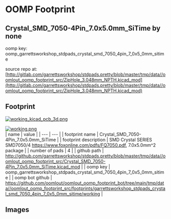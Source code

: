# OOMP Footprint  
## Crystal_SMD_7050-4Pin_7.0x5.0mm_SiTime  by none  
  
oomp key: oomp_garrettsworkshop_stdpads_crystal_smd_7050_4pin_7_0x5_0mm_sitime  
  
source repo at: [http://gitlab.com/garrettsworkshop/stdpads.pretty/blob/master/tmp/data//oomlout_oomp_footprint_src/ZipHole_3.048mm_NPTH.kicad_mod](http://gitlab.com/garrettsworkshop/stdpads.pretty/blob/master/tmp/data//oomlout_oomp_footprint_src/ZipHole_3.048mm_NPTH.kicad_mod)  
## Footprint  
  
[![working_kicad_pcb_3d.png](working_kicad_pcb_3d_600.png)](working_kicad_pcb_3d.png)  
  
[![working.png](working_600.png)](working.png)  
| name | value | 
| --- | --- | 
| footprint name | Crystal_SMD_7050-4Pin_7.0x5.0mm_SiTime | 
| footprint description | SMD Crystal SERIES SMD7050/4 https://www.foxonline.com/pdfs/FQ7050.pdf, 7.0x5.0mm^2 package | 
| number of pads | 4 | 
| github path | http://github.com/garrettsworkshop/stdpads.pretty/blob/master/tmp/data//oomlout_oomp_footprint_src/Crystal_SMD_7050-4Pin_7.0x5.0mm_SiTime.kicad_mod | 
| oomp key | oomp_garrettsworkshop_stdpads_crystal_smd_7050_4pin_7_0x5_0mm_sitime | 
| oomp bot github | https://github.com/oomlout/oomlout_oomp_footprint_bot/tree/main/tmp/data//oomlout_oomp_footprint_src/footprints/garrettsworkshop_stdpads_crystal_smd_7050_4pin_7_0x5_0mm_sitime/working | 
## Images  
